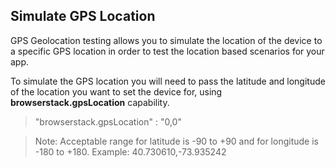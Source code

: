 ## Simulate GPS Location

GPS Geolocation testing allows you to simulate the location of the device to a specific GPS location in order to test the location based scenarios for your app. 

To simulate the GPS location you will need to pass the latitude and longitude of the location you want to set the device for, using **browserstack.gpsLocation** capability. 

> "browserstack.gpsLocation" : "0,0"


> Note: Acceptable range for latitude is -90 to +90 and for longitude is -180 to +180. Example: 40.730610,-73.935242
